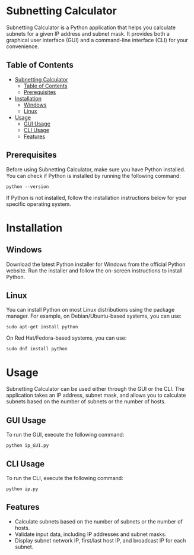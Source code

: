 # Subnetting Calculator

Subnetting Calculator is a Python application that helps you calculate subnets for a given IP address and subnet mask. It provides both a graphical user interface (GUI) and a command-line interface (CLI) for your convenience.

## Table of Contents
- [Subnetting Calculator](#subnetting-calculator)
  - [Table of Contents](#table-of-contents)
  - [Prerequisites](#prerequisites)
- [Installation](#installation)
  - [Windows](#windows)
  - [Linux](#linux)
- [Usage](#usage)
  - [GUI Usage](#gui-usage)
  - [CLI Usage](#cli-usage)
  - [Features](#features)

## Prerequisites

Before using Subnetting Calculator, make sure you have Python installed. You can check if Python is installed by running the following command:

```shell
python --version
```
If Python is not installed, follow the installation instructions below for your specific operating system.

# Installation
## Windows
Download the latest Python installer for Windows from the official Python website.
Run the installer and follow the on-screen instructions to install Python.
## Linux
You can install Python on most Linux distributions using the package manager. For example, on Debian/Ubuntu-based systems, you can use:

```shell
sudo apt-get install python
```
On Red Hat/Fedora-based systems, you can use:
```shell
sudo dnf install python
```
# Usage
Subnetting Calculator can be used either through the GUI or the CLI. The application takes an IP address, subnet mask, and allows you to calculate subnets based on the number of subnets or the number of hosts.

## GUI Usage
To run the GUI, execute the following command:

```shell
python ip_GUI.py
```
## CLI Usage
To run the CLI, execute the following command:

```shell
python ip.py
```
## Features
- Calculate subnets based on the number of subnets or the number of hosts.
- Validate input data, including IP addresses and subnet masks.
- Display subnet network IP, first/last host IP, and broadcast IP for each subnet.